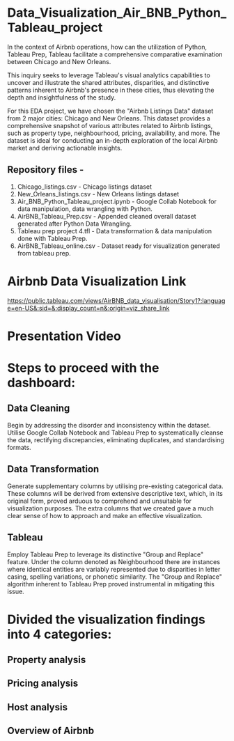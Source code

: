 # Data_Visualization_Air_BNB_Python_Tableau_project
In the context of Airbnb operations, how can the utilization of Python, Tableau Prep, Tableau facilitate a comprehensive comparative examination between Chicago and New Orleans. 

This inquiry seeks to leverage Tableau's visual analytics capabilities to uncover and illustrate the shared attributes, disparities, and distinctive patterns inherent to Airbnb's presence in these cities, thus elevating the depth and insightfulness of the study.


For this EDA project, we have chosen the "Airbnb Listings Data" dataset from 2 major cities: Chicago and New Orleans. This dataset provides a comprehensive snapshot of various attributes related to Airbnb listings, such as property type, neighbourhood, pricing, availability, and more. The dataset is ideal for conducting an in-depth exploration of the local Airbnb market and deriving actionable insights.

## Repository files -

1) Chicago_listings.csv    -    Chicago listings dataset
2) New_Orleans_listings.csv -   New Orleans listings dataset
3) Air_BNB_Python_Tableau_project.ipynb - Google Collab Notebook for data manipulation, data wrangling with Python.
4) AirBNB_Tableau_Prep.csv -    Appended cleaned overall dataset generated after Python Data Wrangling.
5) Tableau prep project 4.tfl - Data transformation & data manipulation done with Tableau Prep. 
6) AirBNB_Tableau_online.csv -  Dataset ready for visualization generated from tableau prep.


# Airbnb Data Visualization Link

https://public.tableau.com/views/AirBNB_data_visualisation/Story1?:language=en-US&:sid=&:display_count=n&:origin=viz_share_link

# Presentation Video


# Steps to proceed with the dashboard:

## Data Cleaning

Begin by addressing the disorder and inconsistency within the dataset. Utilise Google Collab Notebook and Tableau Prep to systematically cleanse the data, rectifying discrepancies, eliminating duplicates, and standardising formats.

## Data Transformation

Generate supplementary columns by utilising pre-existing categorical data. These columns will be derived from extensive descriptive text, which, in its original form, proved arduous to comprehend and unsuitable for visualization purposes. The extra columns that we created gave a much clear sense of how to approach and make an effective visualization.

## Tableau

Employ Tableau Prep to leverage its distinctive "Group and Replace" feature. Under the column denoted as Neighbourhood there are instances where identical entities are variably represented due to disparities in letter casing, spelling variations, or phonetic similarity. The "Group and Replace" algorithm inherent to Tableau Prep proved instrumental in mitigating this issue.


# Divided the visualization findings into 4 categories:

## Property analysis

## Pricing analysis

## Host analysis

## Overview of Airbnb
